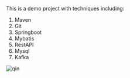 This is a demo project with techniques including:

1. Maven
2. Git
3. Springboot
4. Mybatis
5. RestAPI
6. Mysql
7. Kafka

![qin](https://club1.autoimg.cn/album/userphotos/2014/07/04/500_31c8e48f-bb86-438d-926e-afe89eba942a.jpg "秦logo")
